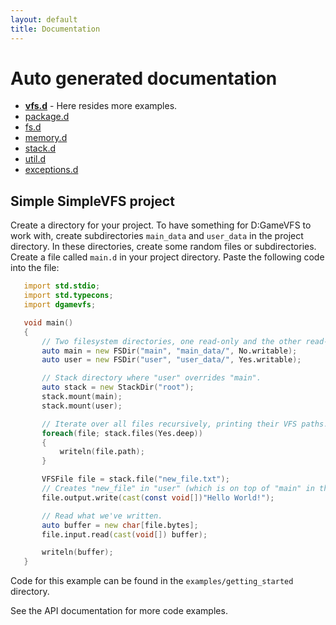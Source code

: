 ```yaml
---
layout: default
title: Documentation
---
```


# Auto generated documentation

* **[vfs.d](vfs.html)** - Here resides more examples.
* [package.d](package.html)
* [fs.d](fs.html)
* [memory.d](memory.html)
* [stack.d](stack.html)
* [util.d](util.html)
* [exceptions.d](exceptions.html)


## Simple SimpleVFS project

Create a directory for your project. To have something for D:GameVFS to work with,
create subdirectories ``main_data`` and ``user_data`` in the project directory. In these
directories, create some random files or subdirectories.  Create a file called
``main.d`` in your project directory. Paste the following code into the file:

```D
   import std.stdio;
   import std.typecons;
   import dgamevfs;

   void main()
   {
       // Two filesystem directories, one read-only and the other read-write.
       auto main = new FSDir("main", "main_data/", No.writable);
       auto user = new FSDir("user", "user_data/", Yes.writable);

       // Stack directory where "user" overrides "main".
       auto stack = new StackDir("root");
       stack.mount(main);
       stack.mount(user);

       // Iterate over all files recursively, printing their VFS paths.
       foreach(file; stack.files(Yes.deep))
       {
           writeln(file.path);
       }

       VFSFile file = stack.file("new_file.txt");
       // Creates "new_file" in "user" (which is on top of "main" in the stack).
       file.output.write(cast(const void[])"Hello World!");

       // Read what we've written.
       auto buffer = new char[file.bytes];
       file.input.read(cast(void[]) buffer);

       writeln(buffer);
   }
```

Code for this example can be found in the ``examples/getting_started`` directory.

See the API documentation for more code examples.


